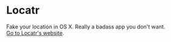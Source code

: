Locatr
======

Fake your location in OS X. Really a badass app you don't want.    
[Go to Locatr's website](http://rodionovd.github.io/locatrapp/).  
